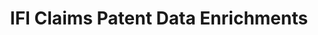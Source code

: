 ---
layout: default
bigquery: https://console.cloud.google.com/marketplace/product/google_patents_public_datasets/ifi-claims-patent-data-enrichments
contributors: IFI CLAIMS
cost: Costs to access via IFI, Google Patents Public Datasets hosts a core public
  version on BigQuery
description: IFI CLAIMS Patent Data Enrichments includes standardized assignee/applicant
  names and integrated legal status information.
documentation: https://www.ificlaims.com/news/view/blog-posts/public-patent-data-now.htm
last_edit: 04/06/2022, 23:43:52
location: https://www.ificlaims.com/product/product-data-enrichments.htm
maintained_by: IFI CLAIMS
schema_fields: '[]'
shortname: ifi_claims_enrichments
tags:
- analytics
- patents
terms_of_use: variable
title: IFI Claims Patent Data Enrichments
uuid: 10fc1bad-8a80-4c3c-8803-8d33246fc659
---